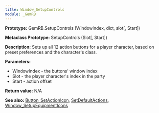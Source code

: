 ```yaml
---
title: Window_SetupControls
module: _GemRB
---
```


**Prototype:** GemRB.SetupControls (WindowIndex, dict, slot[, Start])

**Metaclass Prototype:** SetupControls (Slot[, Start])

**Description:** Sets up all 12 action buttons for a player character, 
based on preset preferences and the character's class.

**Parameters:**
  * WindowIndex - the buttons' window index
  * Slot        - the player character's index in the party
  * Start       - action offset

**Return value:** N/A

**See also:** [Button_SetActionIcon](Button_SetActionIcon.md), [SetDefaultActions](SetDefaultActions.md), [Window_SetupEquipmentIcons](Window_SetupEquipmentIcons.md)
